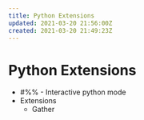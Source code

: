 ```yaml
---
title: Python Extensions
updated: 2021-03-20 21:56:00Z
created: 2021-03-20 21:49:23Z
---
```


# Python Extensions
* #%% - Interactive python mode
* Extensions
	* Gather